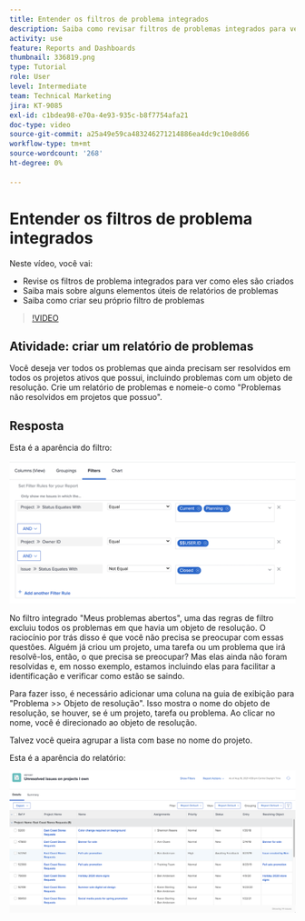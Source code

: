 ```yaml
---
title: Entender os filtros de problema integrados
description: Saiba como revisar filtros de problemas integrados para ver como eles são criados e criar seu próprio filtro de problemas no Workfront.
activity: use
feature: Reports and Dashboards
thumbnail: 336819.png
type: Tutorial
role: User
level: Intermediate
team: Technical Marketing
jira: KT-9085
exl-id: c1bdea98-e70a-4e93-935c-b8f7754afa21
doc-type: video
source-git-commit: a25a49e59ca483246271214886ea4dc9c10e8d66
workflow-type: tm+mt
source-wordcount: '268'
ht-degree: 0%

---
```


# Entender os filtros de problema integrados

Neste vídeo, você vai:

* Revise os filtros de problema integrados para ver como eles são criados
* Saiba mais sobre alguns elementos úteis de relatórios de problemas
* Saiba como criar seu próprio filtro de problemas

>[!VIDEO](https://video.tv.adobe.com/v/336819/?quality=12&learn=on)

## Atividade: criar um relatório de problemas

Você deseja ver todos os problemas que ainda precisam ser resolvidos em todos os projetos ativos que possui, incluindo problemas com um objeto de resolução. Crie um relatório de problemas e nomeie-o como &quot;Problemas não resolvidos em projetos que possuo&quot;.

## Resposta

Esta é a aparência do filtro:

![Uma imagem da tela para criar um filtro de problema](assets/opening-built-in-issue-filters-1.png)

No filtro integrado &quot;Meus problemas abertos&quot;, uma das regras de filtro excluiu todos os problemas em que havia um objeto de resolução. O raciocínio por trás disso é que você não precisa se preocupar com essas questões. Alguém já criou um projeto, uma tarefa ou um problema que irá resolvê-los, então, o que precisa se preocupar? Mas elas ainda não foram resolvidas e, em nosso exemplo, estamos incluindo elas para facilitar a identificação e verificar como estão se saindo.

Para fazer isso, é necessário adicionar uma coluna na guia de exibição para &quot;Problema >> Objeto de resolução&quot;. Isso mostra o nome do objeto de resolução, se houver, se é um projeto, tarefa ou problema. Ao clicar no nome, você é direcionado ao objeto de resolução.

Talvez você queira agrupar a lista com base no nome do projeto.

Esta é a aparência do relatório:

![Uma imagem de um relatório de problemas](assets/opening-built-in-issue-filters-2.png)

